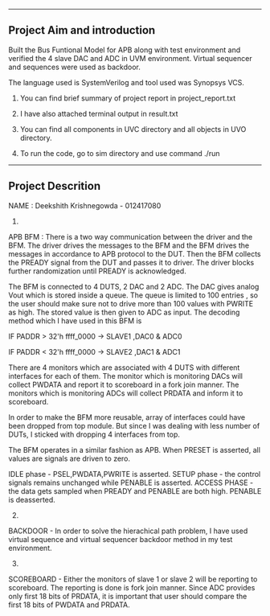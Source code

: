 -----------------------------
Project Aim and introduction
-----------------------------
Built the Bus Funtional Model for APB along with test environment and verified the 4 slave DAC and ADC in UVM environment. 
Virtual sequencer and sequences were used as backdoor.

The language used is SystemVerilog and tool used was Synopsys VCS.

1. You can find brief summary of project report in project_report.txt 

2. I have also attached terminal output in result.txt 

3. You can find all components in UVC directory and all objects in UVO directory.

4. To run the code, go to sim directory and use command ./run

---------------------
Project Descrition
----------------------
NAME : Deekshith Krishnegowda - 012417080

1. 

APB BFM : There is a two way communication between the driver and the BFM. The driver drives the messages to the BFM and the BFM drives the messages in accordance to 
APB protocol to the DUT. Then the BFM collects the PREADY signal from the DUT and passes it to driver. The driver blocks further randomization until PREADY is acknowledged. 

The BFM is connected to 4 DUTS, 2 DAC and 2 ADC. The DAC gives analog Vout which is stored inside a queue. The queue is limited to 100 entries , 
so the user should make sure not to drive more than 100 values with PWRITE as high. The stored value is then given to ADC as input. 
The decoding method which I have used in this BFM is 
 
 IF PADDR > 32'h ffff_0000 -> SLAVE1 ,DAC0 & ADC0
 
 IF PADDR < 32'h ffff_0000 -> SLAVE2 ,DAC1 & ADC1 


There are 4 monitors which are associated with 4 DUTS with different interfaces for each of them. The monitor which is monitoring DACs will collect PWDATA and report it to scoreboard 
in a fork join manner. The monitors which is monitoring ADCs will collect PRDATA and inform it to scoreboard. 

In order to make the BFM more reusable, array of interfaces could have been dropped from top module. But since I was dealing with less number of DUTs, 
I sticked with dropping 4 interfaces from top.

The BFM operates in a similar fashion as APB. When PRESET is asserted, all values are signals are driven to zero.

IDLE phase - PSEL,PWDATA,PWRITE is asserted.
SETUP phase - the control signals remains unchanged while PENABLE is asserted.
ACCESS PHASE - the data gets sampled when PREADY and PENABLE are both high. PENABLE is deasserted.

2.
 
BACKDOOR - In order to solve the hierachical path problem, I have used virtual sequence and virtual sequencer backdoor method in my test environment.

3.

SCOREBOARD - Either the monitors of slave 1 or slave 2 will be reporting to scoreboard. The reporting is done is fork join manner. 
Since ADC provides only first 18 bits of PRDATA, it is important that user should compare the first 18 bits of PWDATA and PRDATA. 






